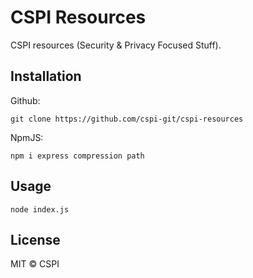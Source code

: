 # CSPI Resources
CSPI resources (Security & Privacy Focused Stuff).

## Installation
Github:
```
git clone https://github.com/cspi-git/cspi-resources
```

NpmJS:
```
npm i express compression path
```

## Usage
```
node index.js
```

## License
MIT © CSPI